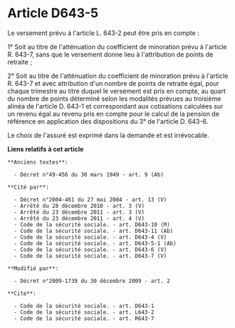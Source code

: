 # Article D643-5

Le versement prévu à l'article L. 643-2 peut être pris en compte : 

1° Soit au titre de l'atténuation du coefficient de minoration prévu à l'article R. 643-7, sans que le versement donne lieu à
l'attribution de points de retraite ; 

2° Soit au titre de l'atténuation du coefficient de minoration prévu à l'article R. 643-7 et avec attribution d'un nombre de
points de retraite égal, pour chaque trimestre au titre duquel le versement est pris en compte, au quart du nombre de points
déterminé selon les modalités prévues au troisième alinéa de l'article D. 643-1 et correspondant aux cotisations calculées
sur un revenu égal au revenu pris en compte pour le calcul de la pension de référence en application des dispositions du 3°
de l'article D. 643-6. 

Le choix de l'assuré est exprimé dans la demande et est irrévocable.

**Liens relatifs à cet article**

	**Anciens textes**:

	  - Décret n°49-456 du 30 mars 1949 - art. 9 (Ab)

	**Cité par**:

	  - Décret n°2004-461 du 27 mai 2004 - art. 13 (V)
	  - Arrêté du 28 décembre 2010 - art. 3 (V)
	  - Arrêté du 23 décembre 2011 - art. 3 (V)
	  - Arrêté du 23 décembre 2011 - art. 4 (V)
	  - Code de la sécurité sociale. - art. D643-10 (M)
	  - Code de la sécurité sociale. - art. D643-11 (Ab)
	  - Code de la sécurité sociale. - art. D643-4 (V)
	  - Code de la sécurité sociale. - art. D643-5-1 (Ab)
	  - Code de la sécurité sociale. - art. D643-6 (V)
	  - Code de la sécurité sociale. - art. D643-7 (V)

	**Modifié par**:

	  - Décret n°2009-1739 du 30 décembre 2009 - art. 2

	**Cite**:

	  - Code de la sécurité sociale. - art. D643-1
	  - Code de la sécurité sociale. - art. L643-2
	  - Code de la sécurité sociale. - art. R643-7
